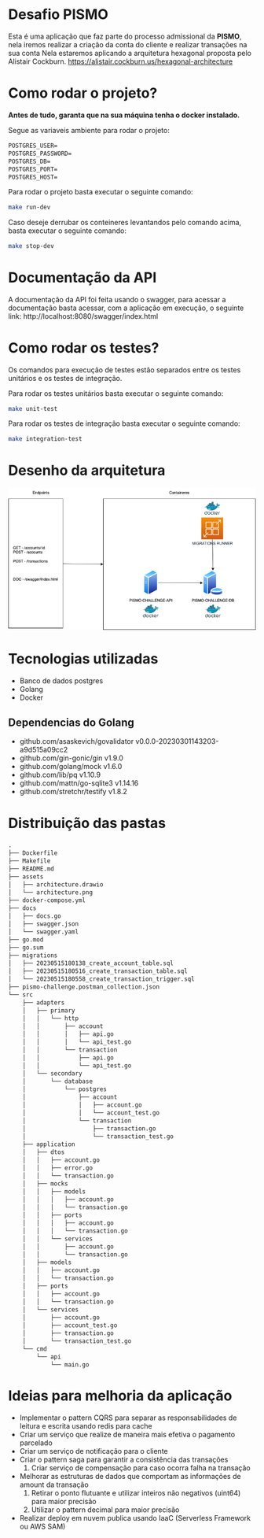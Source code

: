 # Desafio PISMO

Esta é uma aplicação que faz parte do processo admissional da **PISMO**, nela iremos realizar a criação da conta do cliente e realizar transações na sua conta
Nela estaremos aplicando a arquitetura hexagonal proposta pelo Alistair Cockburn.
https://alistair.cockburn.us/hexagonal-architecture

# Como rodar o projeto?
**Antes de tudo, garanta que na sua máquina tenha o docker instalado.**

Segue as variaveis ambiente para rodar o projeto:
```
POSTGRES_USER=
POSTGRES_PASSWORD=
POSTGRES_DB=
POSTGRES_PORT=
POSTGRES_HOST=
```

Para rodar o projeto basta executar o seguinte comando:
```bash
make run-dev
```
Caso deseje derrubar os conteineres levantandos pelo comando acima, basta executar o seguinte comando:
```bash
make stop-dev
```

# Documentação da API
A documentação da API foi feita usando o swagger, para acessar a documentação basta acessar, com a aplicação em execução, o seguinte link: http://localhost:8080/swagger/index.html

# Como rodar os testes?
Os comandos para execução de testes estão separados entre os testes unitários e os testes de integração.

Para rodar os testes unitários basta executar o seguinte comando:
```bash
make unit-test
```

Para rodar os testes de integração basta executar o seguinte comando:
```bash
make integration-test
```

# Desenho da arquitetura

![image info](./assets/architecture.png)

# Tecnologias utilizadas
 - Banco de dados postgres
 - Golang
 - Docker

## Dependencias do Golang
- github.com/asaskevich/govalidator v0.0.0-20230301143203-a9d515a09cc2
- github.com/gin-gonic/gin v1.9.0
- github.com/golang/mock v1.6.0
- github.com/lib/pq v1.10.9
- github.com/mattn/go-sqlite3 v1.14.16
- github.com/stretchr/testify v1.8.2

# Distribuição das pastas
```
.
├── Dockerfile
├── Makefile
├── README.md
├── assets
│   ├── architecture.drawio
│   └── architecture.png
├── docker-compose.yml
├── docs
│   ├── docs.go
│   ├── swagger.json
│   └── swagger.yaml
├── go.mod
├── go.sum
├── migrations
│   ├── 20230515180138_create_account_table.sql
│   ├── 20230515180516_create_transaction_table.sql
│   └── 20230515180558_create_transaction_trigger.sql
├── pismo-challenge.postman_collection.json
└── src
    ├── adapters
    │   ├── primary
    │   │   └── http
    │   │       ├── account
    │   │       │   ├── api.go
    │   │       │   └── api_test.go
    │   │       └── transaction
    │   │           ├── api.go
    │   │           └── api_test.go
    │   └── secondary
    │       └── database
    │           └── postgres
    │               ├── account
    │               │   ├── account.go
    │               │   └── account_test.go
    │               └── transaction
    │                   ├── transaction.go
    │                   └── transaction_test.go
    ├── application
    │   ├── dtos
    │   │   ├── account.go
    │   │   ├── error.go
    │   │   └── transaction.go
    │   ├── mocks
    │   │   ├── models
    │   │   │   ├── account.go
    │   │   │   └── transaction.go
    │   │   ├── ports
    │   │   │   ├── account.go
    │   │   │   └── transaction.go
    │   │   └── services
    │   │       ├── account.go
    │   │       └── transaction.go
    │   ├── models
    │   │   ├── account.go
    │   │   └── transaction.go
    │   ├── ports
    │   │   ├── account.go
    │   │   └── transaction.go
    │   └── services
    │       ├── account.go
    │       ├── account_test.go
    │       ├── transaction.go
    │       └── transaction_test.go
    └── cmd
        └── api
            └── main.go
```

# Ideias para melhoria da aplicação
- Implementar o pattern CQRS para separar as responsabilidades de leitura e escrita usando redis para cache
- Criar um serviço que realize de maneira mais efetiva o pagamento parcelado
- Criar um serviço de notificação para o cliente
- Criar o pattern saga para garantir a consistência das transações
  1. Criar serviço de compensação para caso ocorra falha na transação
- Melhorar as estruturas de dados que comportam as informações de amount da transação
  1. Retirar o ponto flutuante e utilizar inteiros não negativos (uint64) para maior precisão
  2. Utilizar o pattern decimal para maior precisão
- Realizar deploy em nuvem publica usando IaaC (Serverless Framework ou AWS SAM)
